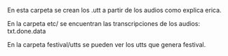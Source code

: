 En esta carpeta se crean los .utt a partir de los audios como explica erica.

En la carpeta etc/ se encuentran las transcripciones de los audios: txt.done.data

En la carpeta festival/utts se pueden ver los utts que genera festival.